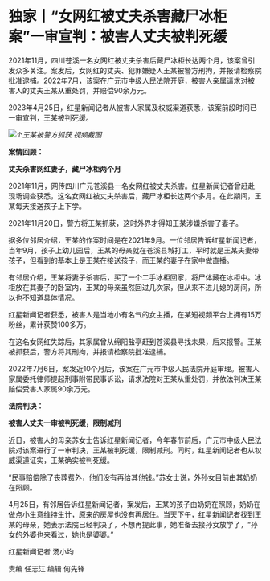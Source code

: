 # 独家丨“女网红被丈夫杀害藏尸冰柜案”一审宣判：被害人丈夫被判死缓

2021年11月，四川苍溪一名女网红被丈夫杀害后藏尸冰柜长达两个月，该案曾引发众多关注。案发后，女网红的丈夫、犯罪嫌疑人王某被警方刑拘，并报请检察院批准逮捕。2022年7月，该案在广元市中级人民法院开庭，被害人亲属请求对被害人的丈夫王某从重处罚，并赔偿90余万元。

2023年4月25日，红星新闻记者从被害人家属及权威渠道获悉，该案前段时间已一审宣判，王某被判死缓。

![](https://inews.gtimg.com/om_bt/O14qDuYGeCIHfwKr1slvmiJHkp_BX0_4A87TtXWkUGH4sAA/1000)_↑王某被警方抓获
视频截图_

**案情回顾：**

**丈夫杀害网红妻子，藏尸冰柜两个月**

2021年11月，网传四川广元苍溪县一名女网红被丈夫杀害。红星新闻记者曾赶赴现场调查获悉，这名女网红被丈夫杀害后，藏尸冰柜长达两个多月。在此期间，王某每天接送孩子上下学。

2021年11月20日，警方将王某抓获，这时外界才得知王某涉嫌杀害了妻子。

据多位邻居介绍，王某的作案时间是在2021年9月。一位邻居告诉红星新闻记者，当年9月，孩子上幼儿园后，王某的母亲就在苍溪县城打工，平时就是王某夫妻带孩子，但看到的基本上是王某在接送孩子，而王某的妻子在家中做直播。

有邻居介绍，王某将妻子杀害后，买了一个二手冰柜回家，将尸体藏在冰柜中。冰柜放在其妻子的卧室内，王某的母亲虽然回过几次家，但从来不进儿媳的房间，所以也不知道具体情况。

红星新闻记者获悉，被害人是当地小有名气的女主播，在某短视频平台上拥有15万粉丝，累计获赞100多万。

在这名女网红失踪后，其家属曾从绵阳盐亭赶到苍溪县寻找未果，后来报警。王某被抓获后，警方将其刑拘，并报请检察院批准逮捕。

2022年7月6日，案发近10个月后，该案在广元市中级人民法院开庭审理。被害人家属委托律师提起刑事附带民事诉讼，请求法院对王某从重处罚，并依法判决王某赔偿受害人家属90余万元。

**法院判决：**

**被害人丈夫一审被判死缓，限制减刑**

近日，被害人的母亲苏女士告诉红星新闻记者，今年春节前后，广元市中级人民法院对该案进行了一审判决，王某被判死缓，限制减刑。同时，红星新闻记者也从权威渠道证实，王某确实被判死缓。

“民事赔偿除了丧葬费外，他们没有再给其他钱。”苏女士说，外孙女目前由其奶奶在照顾。

4月25日，有邻居告诉红星新闻记者，案发后，王某的孩子由奶奶在照顾，奶奶在做点小生意维持生计，原来的房屋也没有再居住。当天下午，红星新闻记者找到王某的母亲，她表示法院已经判决了，不想再提此事，她准备去接孙女放学了，“孙女的外婆也来看过，她也是婆婆。”

红星新闻记者 汤小均

责编 任志江 编辑 何先锋


